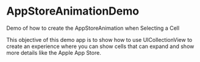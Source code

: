 # AppStoreAnimationDemo
Demo of how to create the AppStoreAnimation when Selecting a Cell


This objective of this demo app is to show how to use UICollectionView to create an experience where you can show cells that can expand and show more details like the Apple App Store.
